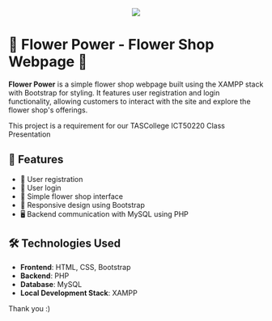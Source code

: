 <p align="center">
  <img src="https://media3.giphy.com/media/v1.Y2lkPTc5MGI3NjExbW9kNTRzN3NrNGx6dTM5ZjJqbjJkbjI3OWtzMnVqbWUxeDhrZWRxOSZlcD12MV9pbnRlcm5hbF9naWZfYnlfaWQmY3Q9Zw/9t09zL9N5EsI2DLOdy/giphy.gif"/>
</p>

# 🌸 Flower Power - Flower Shop Webpage 🌸

**Flower Power** is a simple flower shop webpage built using the XAMPP stack with Bootstrap for styling. It features user registration and login functionality, allowing customers to interact with the site and explore the flower shop's offerings. 

This project is a requirement for our TASCollege ICT50220 Class Presentation

## 🚀 Features
- 👤 User registration
- 🔑 User login
- 🌼 Simple flower shop interface
- 📱 Responsive design using Bootstrap
- 🖥️ Backend communication with MySQL using PHP

## 🛠️ Technologies Used
- **Frontend**: HTML, CSS, Bootstrap
- **Backend**: PHP
- **Database**: MySQL
- **Local Development Stack**: XAMPP

Thank you :)
